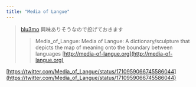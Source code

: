 ```yaml
---
title: "Media of Langue"
---
```



> [blu3mo](https://twitter.com/blu3mo/status/1742387867228504437) 興味ありそうなので投げておきます
>  >Media_of_Langue: Media of Langue:
>  A dictionary/sculpture that depicts the map of meaning onto the boundary between languages
>  [http://media-of-langue.org](http://media-of-langue.org)

[https://twitter.com/Media_of_Langue/status/1710959066745586044](https://twitter.com/Media_of_Langue/status/1710959066745586044)
